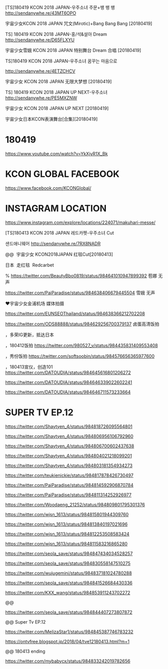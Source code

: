 
[TS]180419 KCON 2018 JAPAN-우주소녀 주문+뱅 뱅 뱅
http://sendanywhe.re/43MT6OPO

宇宙少女KCON 2018 JAPAN 咒文(Mirotic)+Bang Bang Bang [20180419]

TS] 180419 KCON 2018 JAPAN-홍/석&설아 Dream
http://sendanywhe.re/D65FLXYU

宇宙少女雪娥 KCON 2018 JAPAN 特别舞台 Dream 合唱 [20180419]

TS]180419 KCON 2018 JAPAN-우주소녀 꿈꾸는 마음으로

http://sendanywhe.re/4ETZCHCV

宇宙少女 KCON 2018 JAPAN 无限大梦想 [20180419]

TS] 180419 KCON 2018 JAPAN UP NEXT-우주소녀
http://sendanywhe.re/PE5MXZNW

宇宙少女 KCON 2018 JAPAN UP NEXT [20180419]

宇宙少女日本KCON表演舞台[合集][20180419]



# 180419

https://www.youtube.com/watch?v=YkXjyR1X_Bk


# KCON GLOBAL FACEBOOK
https://www.facebook.com/KCONGlobal/

# INSTAGRAM LOCATION
https://www.instagram.com/explore/locations/224071/makuhari-messe/

[TS]180413 KCON 2018 JAPAN 레드카펫-우주소녀 Cut

샌드애니웨어
http://sendanywhe.re/7RX8NADR

@@  宇宙少女 KCON2018JAPAN 红毯Cut[20180413]

日本  走红毯  Redcarbet

%
https://twitter.com/BeautyBbo0819/status/984641010947899392  苞娜 无声

https://twitter.com/PaiParadise/status/984638406679445504  雪娥 无声

♥宇宙少女金浦机场 媒体拍摄

https://twitter.com/EUNSEOThailand/status/984638366212702208

https://twitter.com/ODS88888/status/984629256700379137  卤蛋高清饭拍

，多荣IG更新，抵达日本

，180412饭拍
https://twitter.com/980527_v/status/984435831409553408

，秀份饭拍
https://twitter.com/softsoobin/status/984576656365977600

，180413宣仪，创造101
https://twitter.com/DATOUDIA/status/984645616801206272

https://twitter.com/DATOUDIA/status/984646339022602241

https://twitter.com/DATOUDIA/status/984646711573233664


# SUPER TV EP.12
https://twitter.com/Shaytyen_4/status/984818726095564801

https://twitter.com/Shaytyen_4/status/984806956106792960

https://twitter.com/Shaytyen_4/status/984806700602437638

https://twitter.com/Shaytyen_4/status/984804021218099201

https://twitter.com/Shaytyen_4/status/984803181354934273

https://twitter.com/teukienickie/status/984817878426730497

https://twitter.com/PaiParadise/status/984814592906870784

https://twitter.com/PaiParadise/status/984811314252926977

https://twitter.com/Woodaeng_21252/status/984809801795301376

https://twitter.com/wjsn_1613/status/984815801944309760

https://twitter.com/wjsn_1613/status/984813840197021696

https://twitter.com/wjsn_1613/status/984812253508583424

https://twitter.com/wjsn_1613/status/984811583216865280

https://twitter.com/seola_save/status/984847434034528257

https://twitter.com/seola_save/status/984830558147510275

https://twitter.com/wujugemini/status/984837181024780288

https://twitter.com/seola_save/status/984841526684430336

https://twitter.com/KXX_wang/status/984853911243702272


@@

https://twitter.com/seola_save/status/984844407273807872

@@ Super Tv EP.12

https://twitter.com/MelizaStar1/status/984845387746783232

https://ontvfree.blogspot.jp/2018/04/tve12180413.html?m=1

@@ 180413 ending

https://twitter.com/mybabycx/status/984833242019782656

